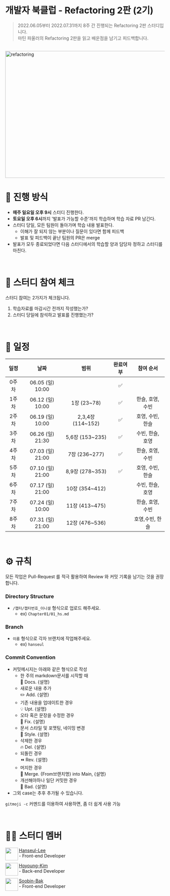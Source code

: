 
# 개발자 북클럽 - Refactoring 2판 (2기)

> 2022.06.05부터 2022.07.31까지 8주 간 진행되는 Refactoring 2판 스터디입니다. <br>
> 마틴 파울러의 Refactoring 2판을 읽고 배운점을 남기고 피드백합니다.
> 
<br>

<img src="https://user-images.githubusercontent.com/69497936/172034496-d7e74b1c-7a67-456f-a3fa-3ce9193d90a4.jpg" alt="refactoring" width="820" height="400">

<br>

# 📒 진행 방식
- **매주 일요일 오후 9시** 스터디 진행한다.
- **토요일 오후 6시**까지 '발표가 가능할 수준'까지 학습하며 학습 자료 PR 남긴다.
- 스터디 당일, 모든 팀원이 돌아가며 학습 내용 발표한다.
  - 이해가 잘 되지 않는 부분이나 질문이 있다면 함께 피드백
  - 발표 및 피드백이 끝난 팀원의 PR은 merge
- 발표가 모두 종료되었다면 다음 스터디에서의 학습할 양과 담당자 정하고 스터디를 마친다.

<br>

# 🚩 스터디 참여 체크
스터디 참여는 2가지가 체크됩니다. 

1. 학습자료를 마감시간 전까지 작성했는가? 
2. 스터디 당일에 참석하고 발표를 진행했는가?


<br>

# 📅 일정

|일정|날짜|범위|완료여부|참여 순서
|:--:|:--:|:--:|:--:|:--:|
|0주차|06.05 (일) 10:00||✅|
|1주차|06.12 (일) 10:00|1장 (23~78)|✅|한슬, 호영, 수빈|
|2주차|06.19 (일) 10:00|2,3,4장 (114~152)|✅|호영, 수빈, 한슬|
|3주차|06.26 (일) 21:30|5,6장 (153~235)|✅|수빈, 한슬, 호영|
|4주차|07.03 (일) 21:00|7장 (236~277)|✅|한슬, 호영, 수빈|
|5주차|07.10 (일) 21:00|8,9장 (278~353)|✅|호영, 수빈, 한슬|
|6주차|07.17 (일) 21:00|10장 (354~412)||수빈, 한슬, 호영|
|7주차|07.24 (일) 10:00|11장 (413~475)||한슬, 호영, 수빈|
|8주차|07.31 (일) 21:00|12장 (476~536)||호영,수빈, 한슬|


<br>

# ⚙ 규칙
모든 작업은 Pull-Request 를 적극 활용하여 Review 와 커밋 기록을 남기는 것을 권장합니다.
### Directory Structure
- `/챕터/챕터번호_이니셜` 형식으로 업로드 해주세요.
  - ex) `Chapter01/01_hs.md`

### Branch
- `이름` 형식으로 각자 브랜치에 작업해주세요.
  - ex) `hanseul`

### Commit Convention
- 커밋메시지는 아래와 같은 형식으로 작성
    - 한 주의 markdown문서를 시작할 때 <br />
        :page_facing_up: Docs. {설명}
    -  새로운 내용 추가  <br />
        :pencil2: Add. {설명}  
    -  기존 내용을 업데이트한 경우  <br /> 
        :bulb: Upt. {설명}
    -  오타 혹은 문장을 수정한 경우   <br />
        :hammer: Fix. {설명}
    -  문서 스타일 및 포맷팅, 네이밍 변경   <br />
         :art: Style. {설명}
    -  삭제한 경우   <br />
        :fire: Del. {설명}
    -  되돌린 경우   <br />
        :rewind: Rev. {설명}
    -  머지한 경우   <br />
        :twisted_rightwards_arrows: Merge. {From브랜치명} into Main, {설명}
    - 개선해야하나 일단 커밋한 경우     <br />
        :poop: Bad. {설명}
-  그외 case는 추후 추가될 수 있습니다.

`gitmoji -c` 커멘드를 이용하여 사용하면, 좀 더 쉽게 사용 가능  



<br>

# 🙋‍♀ 스터디 멤버

<img align="left" width="40" height="40" src="https://avatars.githubusercontent.com/u/69497936?v=4">

[Hanseul-Lee](https://github.com/hanseul-lee) <br> - Front-end Developer

<img align="left" width="40" height="40" src="https://avatars.githubusercontent.com/u/81757940?v=4">

[Hoyoung-Kim](https://github.com/hoyoung1) <br> - Back-end Developer

<img align="left" width="40" height="40" src="https://avatars.githubusercontent.com/u/16860535?v=4">

[Soobin-Bak](https://github.com/soobing) <br> - Front-end Developer

</br>
